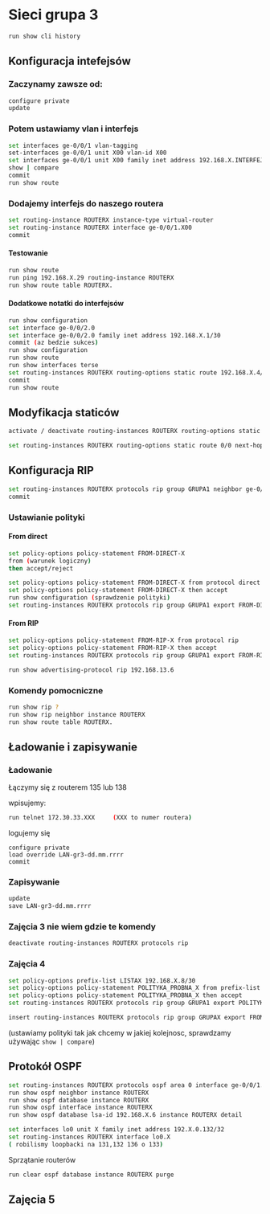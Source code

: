 # Sieci grupa 3

```bash
run show cli history
```

## Konfiguracja intefejsów

### Zaczynamy zawsze od:

```bash 
configure private
update
```
### Potem ustawiamy vlan i interfejs

```bash
set interfaces ge-0/0/1 vlan-tagging
set-interfaces ge-0/0/1 unit X00 vlan-id X00
set interfaces ge-0/0/1 unit X00 family inet address 192.168.X.INTERFEJS (np .9/30)
show | compare
commit
run show route
```

### Dodajemy interfejs do naszego routera
```bash
set routing-instance ROUTERX instance-type virtual-router
set routing-instance ROUTERX interface ge-0/0/1.X00
commit
```

#### Testowanie
```bash
run show route
run ping 192.168.X.29 routing-instance ROUTERX
run show route table ROUTERX.
```
#### Dodatkowe notatki do interfejsów
```bash
run show configuration
set interface ge-0/0/2.0
set interface ge-0/0/2.0 family inet address 192.168.X.1/30
commit (az bedzie sukces)
run show configuration
run show route
run show interfaces terse
set routing-instances ROUTERX routing-options static route 192.168.X.4/30 next-hop 193.168.X.30
commit
run show route
```
## Modyfikacja staticów

```bash
activate / deactivate routing-instances ROUTERX routing-options static

set routing-instances ROUTERX routing-options static route 0/0 next-hop 192.168.1.6
```

## Konfiguracja RIP
```bash
set routing-instances ROUTERX protocols rip group GRUPA1 neighbor ge-0/0/1.X00
commit
```

### Ustawianie polityki

#### From direct
```bash
set policy-options policy-statement FROM-DIRECT-X
from (warunek logiczny) 
then accept/reject
```

```bash
set policy-options policy-statement FROM-DIRECT-X from protocol direct
set policy-options policy-statement FROM-DIRECT-X then accept
run show configuration (sprawdzenie polityki)
set routing-instances ROUTERX protocols rip group GRUPA1 export FROM-DIRECT-X
```
#### From RIP
```bash
set policy-options policy-statement FROM-RIP-X from protocol rip
set policy-options policy-statement FROM-RIP-X then accept
set routing-instances ROUTERX protocols rip group GRUPA1 export FROM-RIP-X

run show advertising-protocol rip 192.168.13.6
```

### Komendy pomocniczne
```bash
run show rip ?
run show rip neighbor instance ROUTERX
run show route table ROUTERX.

```

## Ładowanie i zapisywanie

### Ładowanie
Łączymy się z routerem 135 lub 138

wpisujemy:

```bash
run telnet 172.30.33.XXX     (XXX to numer routera)
```

logujemy się
```
configure private
load override LAN-gr3-dd.mm.rrrr
commit
```
### Zapisywanie
```bash
update
save LAN-gr3-dd.mm.rrrr
```

### Zajęcia 3 nie wiem gdzie te komendy
```bash
deactivate routing-instances ROUTERX protocols rip
```

### Zajęcia 4
```bash
set policy-options prefix-list LISTAX 192.168.X.8/30
set policy-options policy-statement POLITYKA_PROBNA_X from prefix-list LISTA1
set policy-options policy-statement POLITYKA_PROBNA_X then accept
set routing-instances ROUTERX protocols rip group GRUPA1 export POLITYKA_PROBNA_X

insert routing-instances ROUTERX protocols rip group GRUPAX export FROM-RIP-1 before/after FROM-DIRECT-1 
```
(ustawiamy polityki tak jak chcemy w jakiej kolejnosc, sprawdzamy używając ```show | compare```)

## Protokół OSPF

```bash
set routing-instances ROUTERX protocols ospf area 0 interface ge-0/0/1.X00 potem X01 potem X05
run show ospf neighbor instance ROUTERX
run show ospf database instance ROUTERX
run show ospf interface instance ROUTERX
run show ospf database lsa-id 192.168.X.6 instance ROUTERX detail

set interfaces lo0 unit X family inet address 192.X.0.132/32
set routing-instances ROUTERX interface lo0.X
( robilismy loopbacki na 131,132 136 o 133)
```

Sprzątanie routerów
```bash
run clear ospf database instance ROUTERX purge
```

## Zajęcia 5

```bash

```